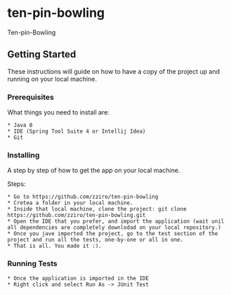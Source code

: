 # ten-pin-bowling

Ten-pin-Bowling

## Getting Started

These instructions will guide on how to have a copy of the project up and running on your local  machine.

### Prerequisites

What things you need to install are:

```
* Java 8
* IDE (Spring Tool Suite 4 or Intellij Idea)
* Git
```

### Installing

A step by step of how to get the app on your local machine.

Steps:

```
* Go to https://github.com/zziro/ten-pin-bowling
* Cretea a folder in your local machine.
* Inside that local machine, clone the project: git clone https://github.com/zziro/ten-pin-bowling.git
* Open the IDE that you prefer, and import the application (wait unil all dependencies are completely downlodad on your local repository.)
* Once you jave imported the project, go to the test section of the project and run all the tests, one-by-one or all in one.
* That is all. You made it :).
```
### Running Tests
```
* Once the application is imported in the IDE
* Right click and select Run As -> JUnit Test
```